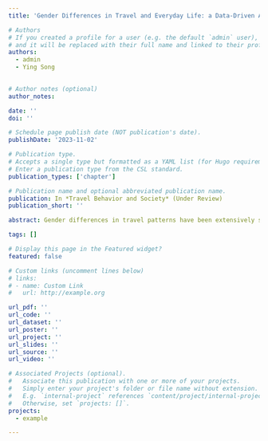 ```yaml
---
title: 'Gender Differences in Travel and Everyday Life: a Data-Driven Approach to Address the Intersectional Nature of Gender as a Social Construct'

# Authors
# If you created a profile for a user (e.g. the default `admin` user), write the username (folder name) here
# and it will be replaced with their full name and linked to their profile.
authors:
  - admin
  - Ying Song
  

# Author notes (optional)
author_notes:

date: ''
doi: ''

# Schedule page publish date (NOT publication's date).
publishDate: '2023-11-02'

# Publication type.
# Accepts a single type but formatted as a YAML list (for Hugo requirements).
# Enter a publication type from the CSL standard.
publication_types: ['chapter']

# Publication name and optional abbreviated publication name.
publication: In *Travel Behavior and Society* (Under Review)
publication_short: ''

abstract: Gender differences in travel patterns have been extensively studied in transportation realm. Recent studies have started to adopt an intersectional lens to examine gender and travel, acknowledging that the convergence of gender and other social identities creates a person’s unique travel experiences. However, studies often focus on gender disparities in trip characteristics and fail to capture the interrelationships of activities and trips throughout the day. And to address intersectionality, existing studies often divide people into groups based on gender and 1 or 2 other characteristics and compare their travel behaviors. So, study findings are restricted by these predefined intersectional groups. Therefore, this study applies the sequence alignment method (SAM) to extract behavior patterns accounting for both trips and activities in daily schedules. Then, this study applies the CHAID (Chi-square automatic interaction detection) method to account for all person-level characteristics and their combined impacts on people’s travel patterns. Last, this study examines the intersectionality nature of gendered travel patterns using statistical tests. To demonstrate the methods and results, the study uses travel survey data collected in greater Minnesota as a study case. The analysis reveals gender differences in travel patterns, such as women starting to lose their after-work personal time after having kids. The CHAID analysis identifies key person-level characteristics that significantly shape travel behavior patterns such as employment status on weekdays and age on weekends. These findings suggests that our proposed methods can address the intersectionality nature of social identities and provide novel insights into gender differences in transportation needs.

tags: []

# Display this page in the Featured widget?
featured: false

# Custom links (uncomment lines below)
# links:
# - name: Custom Link
#   url: http://example.org

url_pdf: ''
url_code: ''
url_dataset: ''
url_poster: ''
url_project: ''
url_slides: ''
url_source: ''
url_video: ''

# Associated Projects (optional).
#   Associate this publication with one or more of your projects.
#   Simply enter your project's folder or file name without extension.
#   E.g. `internal-project` references `content/project/internal-project/index.md`.
#   Otherwise, set `projects: []`.
projects:
  - example

---
```

